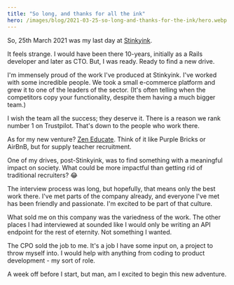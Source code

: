 ```yaml
---
title: "So long, and thanks for all the ink"
hero: /images/blog/2021-03-25-so-long-and-thanks-for-the-ink/hero.webp
---
```


So, 25th March 2021 was my last day at
[Stinkyink](https://www.stinkyinkshop.co.uk/).

It feels strange. I would have been there 10-years, initially as a Rails
developer and later as CTO. But, I was ready. Ready to find a new drive.

I'm immensely proud of the work I've produced at Stinkyink. I've worked with
some incredible people. We took a small e-commerce platform and grew it to one
of the leaders of the sector. (It's often telling when the competitors copy your
functionality, despite them having a much bigger team.)

I wish the team all the success; they deserve it. There is a reason we rank
number 1 on Trustpilot. That's down to the people who work there.

As for my new venture? [Zen Educate](https://www.zeneducate.com/). Think of it
like Purple Bricks or AirBnB, but for supply teacher recruitment.

One of my drives, post-Stinkyink, was to find something with a meaningful impact
on society. What could be more impactful than getting rid of traditional
recruiters? 😂

The interview process was long, but hopefully, that means only the best work
there.  I've met parts of the company already, and everyone I've met has been
friendly and passionate. I'm excited to be part of that culture.

What sold me on this company was the variedness of the work. The other places I
had interviewed at sounded like I would only be writing an API endpoint for the
rest of eternity. Not something I wanted.

The CPO sold the job to me. It's a job I have some input on, a project to throw
myself into. I would help with anything from coding to product development - my
sort of role.

A week off before I start, but man, am I excited to begin this new adventure.
